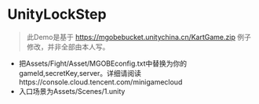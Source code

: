 # UnityLockStep
> 此Demo是基于 https://mgobebucket.unitychina.cn/KartGame.zip 例子修改，并非全部由本人写。
- 把Assets/Fight/Asset/MGOBEconfig.txt中替换为你的gameId,secretKey,server。详细请阅读https://console.cloud.tencent.com/minigamecloud
- 入口场景为Assets/Scenes/1.unity
